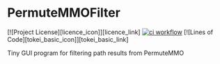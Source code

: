 # PermuteMMOFilter
[![Project License][licence_icon]][licence_link]
[![ci workflow](https://github.com/darkenzee/PermuteMMOFilter/actions/workflows/ci.yml/badge.svg)](https://github.com/darkenzee/PermuteMMOFilter/actions/workflows/ci.yml)
[![Lines of Code][tokei_basic_icon]][tokei_basic_link]


Tiny GUI program for filtering path results from PermuteMMO
